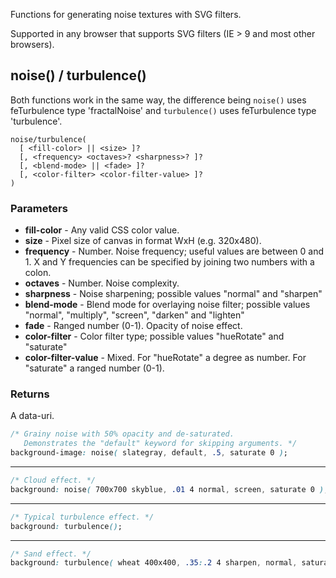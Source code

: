 
Functions for generating noise textures with SVG filters.

Supported in any browser that supports SVG filters (IE > 9 and most other browsers).


## noise() / turbulence()

Both functions work in the same way, the difference being `noise()` uses feTurbulence type 'fractalNoise' and `turbulence()` uses feTurbulence type 'turbulence'.

```syntax
noise/turbulence(
  [ <fill-color> || <size> ]?
  [, <frequency> <octaves>? <sharpness>? ]?
  [, <blend-mode> || <fade> ]?
  [, <color-filter> <color-filter-value> ]?
)
```

### Parameters

* **fill-color** - Any valid CSS color value.
* **size** - Pixel size of canvas in format WxH (e.g. 320x480).
* **frequency** - Number. Noise frequency; useful values are between 0 and 1.  X and Y frequencies can be specified by joining two numbers with a colon.
* **octaves** - Number. Noise complexity.
* **sharpness** - Noise sharpening; possible values "normal" and "sharpen"
* **blend-mode** - Blend mode for overlaying noise filter; possible values "normal", "multiply", "screen", "darken" and "lighten"
* **fade** - Ranged number (0-1). Opacity of noise effect.
* **color-filter** - Color filter type; possible values "hueRotate" and "saturate"
* **color-filter-value** - Mixed. For "hueRotate" a degree as number. For "saturate" a ranged number (0-1).

### Returns

A data-uri.

```css
/* Grainy noise with 50% opacity and de-saturated.
   Demonstrates the "default" keyword for skipping arguments. */
background-image: noise( slategray, default, .5, saturate 0 );
```

*******

```css
/* Cloud effect. */
background: noise( 700x700 skyblue, .01 4 normal, screen, saturate 0 );
```

*******

```css
/* Typical turbulence effect. */
background: turbulence();
```

*******

```css
/* Sand effect. */
background: turbulence( wheat 400x400, .35:.2 4 sharpen, normal, saturate .4 );
```
